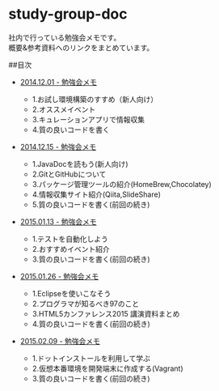 study-group-doc
===============
社内で行っている勉強会メモです。  
概要&参考資料へのリンクをまとめています。

##目次
* [2014.12.01 - 勉強会メモ](https://github.com/nesheep5/study-group-doc/blob/master/20141201.md) 
  * 1.お試し環境構築のすすめ（新人向け）
  * 2.オススメイベント
  * 3.キュレーションアプリで情報収集
  * 4.質の良いコードを書く

* [2014.12.15 - 勉強会メモ](https://github.com/nesheep5/study-group-doc/blob/master/20141215.md) 
  * 1.JavaDocを読もう(新人向け)
  * 2.GitとGitHubについて
  * 3.パッケージ管理ツールの紹介(HomeBrew,Chocolatey)
  * 4.情報収集サイト紹介(Qiita,SlideShare)
  * 5.質の良いコードを書く(前回の続き)

* [2015.01.13 - 勉強会メモ](https://github.com/nesheep5/study-group-doc/blob/master/20150113.md)
  * 1.テストを自動化しよう
  * 2.おすすめイベント紹介
  * 3.質の良いコードを書く(前回の続き)
  
* [2015.01.26 - 勉強会メモ](https://github.com/nesheep5/study-group-doc/blob/master/20150126.md)
  * 1.Eclipseを使いこなそう
  * 2.プログラマが知るべき97のこと
  * 3.HTML5カンファレンス2015 講演資料まとめ
  * 4.質の良いコードを書く(前回の続き)

* [2015.02.09 - 勉強会メモ](https://github.com/nesheep5/study-group-doc/blob/master/20150209.md)
  * 1.ドットインストールを利用して学ぶ
  * 2.仮想本番環境を開発端末に作成する(Vagrant)
  * 3.質の良いコードを書く(前回の続き)
